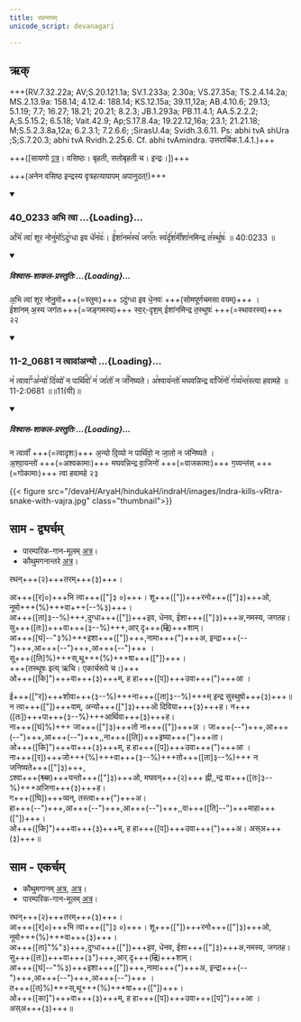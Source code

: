 ```yaml
---
title: रथन्तरम्
unicode_script: devanagari

---
```

## ऋक्

+++(RV.7.32.22a; AV;S.20.121.1a; SV.1.233a; 2.30a; VS.27.35a; TS.2.4.14.2a; MS.2.13.9a: 158.14; 4.12.4: 188.14; KS.12.15a; 39.11,12a; AB.4.10.6; 29.13; 5.1.19; 7.7; 16.27; 18.21; 20.21; 8.2.3; JB.1.293a; PB.11.4.1; AA.5.2.2.2; A;S.5.15.2; 6.5.18; Vait.42.9; Ap;S.17.8.4a; 19.22.12,16a; 23.1; 21.21.18; M;S.5.2.3.8a,12a; 6.2.3.1; 7.2.6.6; ;SirasU.4a; Svidh.3.6.11. Ps: abhi tvA shUra ;S;S.7.20.3; abhi tvA Rvidh.2.25.6. Cf. abhi tvAmindra. उत्तरार्चिक.1.4.1.)+++

+++([सायणो [ऽत्र](https://archive.org/stream/RgVedaWithSayanasCommentaryPart3/rv_sayanabhasya_part3#page/n438/mode/1up&sa=D&ust=1542425956195000)। वसिष्ठः। बृहती, सतोबृहती च। इन्द्रः।])+++

+++(अनेन वसिष्ठ इन्द्रस्य वृत्रहत्यापापम् अपानुदत्!)+++

<div class="js_include" includetitle="false" newlevelforh1="3" unfilled url="/vedAH_sAma/kauthumam/saMhitA/vishvAsa-prastutiH/1_pUrvArchikaH/3/1/40_0233_abhi_tvA.md">
<details open><summary><h3>40_0233 अभि त्वा ...{Loading}...</h3></summary>

अ꣣भि꣡ त्वा꣢ शूर नोनु꣣मो꣡ऽदु꣢ग्धा इव धे꣣न꣡वः꣢। ई꣡शा꣢नम꣣स्य꣡ जग꣢꣯तः स्व꣣र्दृ꣢श꣣मी꣡शा꣢नमिन्द्र त꣣स्थु꣡षः꣢ ॥ 40:0233 ॥

<div class="js_include" newlevelforh1="2" title="विश्वास-शाकल-प्रस्तुतिः" unfilled="" url="/vedAH_Rk/shAkalam/saMhitA/vishvAsa-prastutiH/07/032/22_abhi_tvA.md">
<details open><summary><h5>विश्वास-शाकल-प्रस्तुतिः ...{Loading}...</h5></summary>



अ॒भि त्वा॑ शूर नोनु॒मो+++(=स्तुमः)+++ ऽदु॑ग्धा इव धे॒नवः॑ +++(सोमपूर्णचमसा वयम्)+++ ।  
ईशा॑नम् अ॒स्य जग॑तः+++(=जङ्गमस्य)+++ स्व॒र्-दृश॒म् ईशा॑नमिन्द्र त॒स्थुषः॑ +++(=स्थावरस्य)+++ २२

</details>
</div>
</details>
</div>
<div class="js_include" includetitle="false" newlevelforh1="3" unfilled url="/vedAH_sAma/kauthumam/saMhitA/vishvAsa-prastutiH/4_uttarArchikaH/1/1/11-2_0681_na_tvAvAManyo.md">
<details open><summary><h3>11-2_0681 न त्वावांअन्यो ...{Loading}...</h3></summary>

न꣡ त्वावा꣢꣯ꣳअ꣣न्यो꣢ दि꣣व्यो꣡ न पार्थि꣢꣯वो꣣ न꣢ जा꣣तो꣡ न ज꣢꣯निष्यते। अ꣣श्वाय꣡न्तो꣢ मघवन्निन्द्र वा꣣जि꣡नो꣢ ग꣣व्य꣡न्त꣢स्त्वा हवामहे ॥ 11-2:0681 ॥॥11(यी)॥

<div class="js_include" newlevelforh1="2" title="विश्वास-शाकल-प्रस्तुतिः" unfilled="" url="/vedAH_Rk/shAkalam/saMhitA/vishvAsa-prastutiH/07/032/23_na_tvAvA_N.md">
<details open><summary><h5>विश्वास-शाकल-प्रस्तुतिः ...{Loading}...</h5></summary>



न त्वावाँ॑ +++(=त्वादृशः)+++ अ॒न्यो दि॒व्यो न पार्थि॑वो॒ न जा॒तो न ज॑निष्यते ।  
अ॒श्वा॒यन्तो॑ +++(=अश्वकामाः)+++ मघवन्निन्द्र वा॒जिनो॑ +++(=वाजकामाः)+++ ग॒व्यन्त॑स् +++(=गोकामाः)+++ त्वा हवामहे २३  

</details>
</div>
</details>
</div>  


{{< figure src="/devaH/AryaH/hindukaH/indraH/images/Indra-kills-vRtra-snake-with-vajra.jpg"  class="thumbnail">}}


## साम - द्व्यर्चम्

- पारम्परिक-गान-मूलम् [अत्र](https://archive.org/stream/sAmaveda-jaiminIya-paravastu-paramparA-docs/AASHEERVACHANA%20SAAMAANI#page/n3/mode/1up)।
- कौथुमगनान्तरे [अत्र](https://archive.org/details/SamaVedaSanhitaWithSayanabhashyaVolume3SatyavrataSamasrami1876bis_201804/page/n105)।

<div caption="रामानुजार्यः 1974 " class="audioEmbed" src="https://archive
.org/download/jaiminIya-sAma-gAna-paravastu-tradition-rAmAnuja/rathantaram.mp3"></div>
<div caption="गोपालार्यः 2015  " class="audioEmbed" src="https://archive
.org/download/jaiminIya-sAma-gAna-paravastu-tradition-gopAla-2015/rathantaram.mp3"></div>
<div caption="गोपालपवनयोर् अनुवचनम् 2015 1x" class="audioEmbed" src="https://archive
.org/download/jaiminIya-sAma-gAna-paravastu-tradition-anuvachanam-gopAla-pavana-2015/rathantaram.mp3"></div>
<div caption="गोपालपवनयोर् अनुवचनम् 2015 1.5x" class="audioEmbed" src="https://archive
.org/download/jaiminIya-sAma-gAna-paravastu-tradition-anuvachanam-gopAla-pavana-2015-150p-speed/rathantaram.mp3"></div>

रथन्+++(२)+++तरम्+++(३)+++।

आ+++([र]०)+++भि त्वा+++(["]३ ०)+++। शू+++(["])+++रनो+++(["]३)+++ओ, नूमो+++(%)+++वा+++(--%३)+++।  
आ+++([ता]३--%)+++,दुग्धा+++(["])+++इव, धेनव, ईशा+++(["]३)+++अ,नमस्य, जगतह।  
सु+++([तः])+++वा+++(३--%)+++,आर् दृ+++(~~द्रि~~)+++शाम्।  
आ+++([घं]--"३%)+++इशा+++(["])+++,नामा+++(")+++अ,  इन्द्रा+++(--")+++,आ+++(--")+++,आ+++(--")+++ ।  
सू+++([ति]%)+++स्,थू+++(%)+++षा+++(["])+++।  
+++(तस्थूषः इत्य् ऋचि। एकार्चरूपे च।)+++  
ओ+++([कि]")+++वा+++(३)+++म्, ह हा+++([प])+++उवा+++(")+++आ ।  

ई+++(["र])+++शोवा+++(३--%)+++ना+++([ता]३--%)+++म् इन्द्र सुस्थुषो+++(३)+++॥  
न त्वा+++(["])+++वाम्, अन्यो+++(["]३)+++ऒ दिविया+++(३)+++ह।  न+++([तः])+++पा+++(३--%)+++आर्थिवा+++(३)+++ह।  
ना+++([घं]%)+++ जा+++(["]३)+++तो ना+++(["])+++अ । जा+++(--")+++,आ+++(--")+++,आ+++(--")+++,,ना+++([ति])+++इष्या+++(")+++ता।  
ओ+++([कि]")+++वा+++(३)+++म्, ह हा+++([प])+++उवा+++(")+++आ ।  
ना+++([र])+++जो+++(%)+++वा+++(३--%)+++तो+++([ता]३--%)+++ न जनिष्यते+++(["]३)+++,  
ऽश्वा+++(~~श्व्या~~)+++यन्तो+++(["]३)+++ओ, मघवन्+++(२)+++ ह्नी,,न्द्र वा+++([तः]३--%)+++अजिना+++(३)+++ह।  
ग+++([घि])+++व्यन्, तस्त्वा+++(")+++अ।  
हा+++(--")+++,आ+++(--")+++,आ+++(--")+++,,वा+++([ति]--")+++माहा+++(["])+++।  
ओ+++([कि]")+++वा+++(३)+++म्, ह हा+++([प])+++उवा+++(")+++अ। अस्अ+++(३)+++॥

## साम - एकर्चम्
- कौथुमगानम् [अत्र](https://archive.org/details/SamaVedaSanhitaWithSayanabhashyaVolume1SatyavrataSamasrami1874bis_201804/page/n533), [अत्र](https://archive.org/details/SamaVedaSanhitaWithSayanabhashyaVolume2SatyavrataSamasrami1876bis_201804/page/n443)।
- पारम्परिक-गान-मूलम् [अत्र](https://archive.org/stream/sAmaveda-jaiminIya-paravastu-paramparA-docs/UDAKA%20SAANTHI%20SAAMAANI#page/n2/mode/1up)।
<div caption="रामानुजार्यः 1974 " class="audioEmbed" src="https://archive
.org/download/jaiminIya-sAma-gAna-paravastu-tradition-rAmAnuja/rathantaram-1Rk.mp3"></div>
<div caption="गोपालार्यः 2015  " class="audioEmbed" src="https://archive
.org/download/jaiminIya-sAma-gAna-paravastu-tradition-gopAla-2015/rathantaram-short-with-error.mp3"></div>
<div caption="गोपाल-विश्वासयोर् अनुवचनम् 2018 1x" class="audioEmbed" src="https://archive
.org/download/jaiminIya-sAma-gAna-paravastu-tradition-anuvachanam-gopAla-vishvAsa-2018/rathantaram-1rk.mp3"></div>
<div caption="गोपाल-विश्वासयोर् अनुवचनम् 2018 1.5x" class="audioEmbed" src="https://archive
.org/download/jaiminIya-sAma-gAna-paravastu-tradition-anuvachanam-gopAla-vishvAsa-2018-150p-speed/rathantaram-1rk.mp3"></div>

रथन्+++(२)+++तरम्+++(३)+++।  
आ+++([र]०)+++भि त्वा+++(["]३ ०)+++। शू+++(["])+++रनो+++(["]३)+++ओ, नूमो+++(%)+++वा+++(३)+++।  
आ+++([ता]"%"३)+++,दुग्धा+++(["])+++इव, धेनव, ईशा+++(["]३)+++अ,नमस्य, जगतह।  
सु+++([तः])+++वा+++(३")+++,आर् दृ+++(~~द्रि~~)+++शाम्।  
आ+++([घं]--"%३)+++इशा+++(["])+++,नामा+++(")+++अ,  इन्द्रा+++(--")+++,आ+++(--")+++,आ+++(--")+++ ।  
त+++([त]%)+++स्,थू+++(%)+++षा+++(["])+++।  
ओ+++([का]")+++वा+++(३)+++म्, ह हा+++([प])+++उवा+++([प]")+++आ । अस्अ+++(३)+++॥